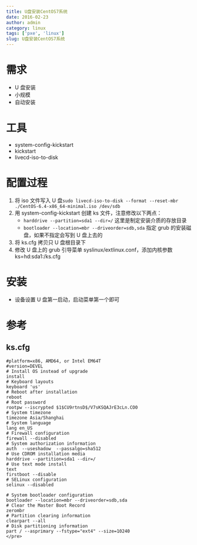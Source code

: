 ```yaml
---
title: U盘安装CentOS7系统
date: 2016-02-23
author: admin
category: linux
tags: ['pxe', 'linux']
slug: U盘安装CentOS7系统
---
```


# 需求

- U 盘安装
- 小规模
- 自动安装

# 工具

- system-config-kickstart
- kickstart
- livecd-iso-to-disk

# 配置过程

1. 将 iso 文件写入 U 盘`sudo livecd-iso-to-disk --format --reset-mbr ./CentOS-6.4-x86_64-minimal.iso /dev/sdb`
2. 用 system-config-kickstart 创建 ks 文件，注意修改以下两点：
   - `harddrive --partition=sda1 --dir=/` 这里是制定安装介质的存放目录
   - `bootloader --location=mbr --driveorder=sdb,sda` 指定 grub 的安装磁盘，如果不指定会写到 U 盘上去的
3. 将 ks.cfg 拷贝只 U 盘根目录下
4. 修改 U 盘上的 grub 引导菜单 syslinux/extlinux.conf，添加内核参数 ks=hd:sda1:/ks.cfg

# 安装

- 设备设置 U 盘第一启动，启动菜单第一个即可

# 参考

## ks.cfg

```
#platform=x86, AMD64, or Intel EM64T
#version=DEVEL
# Install OS instead of upgrade
install
# Keyboard layouts
keyboard 'us'
# Reboot after installation
reboot
# Root password
rootpw --iscrypted $1$CU9rtnsD$/V7sKSQAJrE3cLn.CO0
# System timezone
timezone Asia/Shanghai
# System language
lang en_US
# Firewall configuration
firewall --disabled
# System authorization information
auth  --useshadow  --passalgo=sha512
# Use CDROM installation media
harddrive --partition=sda1 --dir=/
# Use text mode install
text
firstboot --disable
# SELinux configuration
selinux --disabled

# System bootloader configuration
bootloader --location=mbr --driveorder=sdb,sda
# Clear the Master Boot Record
zerombr
# Partition clearing information
clearpart --all
# Disk partitioning information
part / --asprimary --fstype="ext4" --size=10240
</pre>
```
